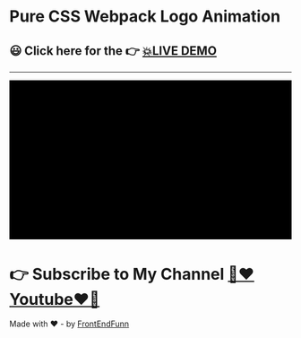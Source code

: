 # Pure CSS Webpack Logo Animation

## 😃 Click here for the 👉 [💥LIVE DEMO](https://frontendfunn.github.io/webpack-logo-animation/)

---

![preview](./images/preview.gif)

# 👉 Subscribe to My Channel [💙❤️Youtube❤️💙](https://www.youtube.com/channel/UCpOHt5d6GG-mvo-_pU06rhQ?sub_confirmation=1)

Made with ❤️ - by [FrontEndFunn](https://www.youtube.com/channel/UCpOHt5d6GG-mvo-_pU06rhQ?sub_confirmation=1)
